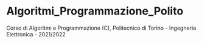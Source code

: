 # Algoritmi_Programmazione_Polito
Corso di Algoritmi e Programmazione (C), Politecnico di Torino - Ingegneria Elettronica - 2021/2022
